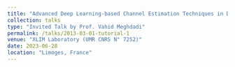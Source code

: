 ```yaml
---
title: "Advanced Deep Learning-based Channel Estimation Techniques in Doubly Selective Environments"
collection: talks
type: "Invited Talk by Prof. Vahid Meghdadi"
permalink: /talks/2013-03-01-tutorial-1
venue: "XLIM Laboratory (UMR CNRS N° 7252)"
date: 2023-06-28
location: "Limoges, France"
---
```


